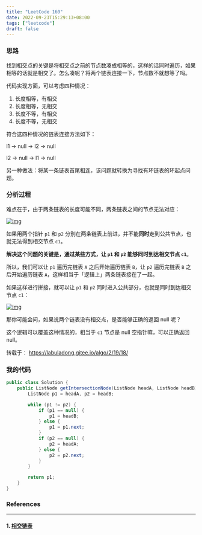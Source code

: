 ```yaml
---
title: "LeetCode 160"
date: 2022-09-23T15:29:13+08:00
tags: ["leetcode"]
draft: false
---
```


### 思路

找到相交点的关键是将相交点之前的节点数凑成相等的，这样的话同时遍历，如果相等的话就是相交了。怎么凑呢？将两个链表连接一下，节点数不就想等了吗。

代码实现方面，可以考虑四种情况：

1. 长度相等，有相交
2. 长度相等，无相交
3. 长度不等，有相交
4. 长度不等，无相交

符合这四种情况的链表连接方法如下：

l1 -> null -> l2 -> null

l2 -> null -> l1 -> null

另一种做法：将某一条链表首尾相连，该问题就转换为寻找有环链表的环起点问题。

### 分析过程

难点在于，由于两条链表的长度可能不同，两条链表之间的节点无法对应：

[![img](https://labuladong.gitee.io/algo/images/%e9%93%be%e8%a1%a8%e6%8a%80%e5%b7%a7/5.jpeg)](https://labuladong.gitee.io/algo/images/链表技巧/5.jpeg)

如果用两个指针 `p1` 和 `p2` 分别在两条链表上前进，并不能**同时**走到公共节点，也就无法得到相交节点 `c1`。

**解决这个问题的关键是，通过某些方式，让 `p1` 和 `p2` 能够同时到达相交节点 `c1`**。

所以，我们可以让 `p1` 遍历完链表 `A` 之后开始遍历链表 `B`，让 `p2` 遍历完链表 `B` 之后开始遍历链表 `A`，这样相当于「逻辑上」两条链表接在了一起。

如果这样进行拼接，就可以让 `p1` 和 `p2` 同时进入公共部分，也就是同时到达相交节点 `c1`：

[![img](https://labuladong.gitee.io/algo/images/%e9%93%be%e8%a1%a8%e6%8a%80%e5%b7%a7/6.jpeg)](https://labuladong.gitee.io/algo/images/链表技巧/6.jpeg)

那你可能会问，如果说两个链表没有相交点，是否能够正确的返回 null 呢？

这个逻辑可以覆盖这种情况的，相当于 `c1` 节点是 null 空指针嘛，可以正确返回 null。

转载于： <https://labuladong.gitee.io/algo/2/19/18/>

### 我的代码

```java
public class Solution {
    public ListNode getIntersectionNode(ListNode headA, ListNode headB) {
        ListNode p1 = headA, p2 = headB;

        while (p1 != p2) {
            if (p1 == null) {
                p1 = headB;
            } else {
                p1 = p1.next;
            }
            if (p2 == null) {
                p2 = headA;
            } else {
                p2 = p2.next;
            }
        }

        return p1;
    }
}
```

### References

---

#### 1. [相交链表](https://leetcode.cn/problems/intersection-of-two-linked-lists/)
